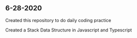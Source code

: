 ## 6-28-2020

Created this repository to do daily coding practice

Created a Stack Data Structure in Javascript and Typescript
